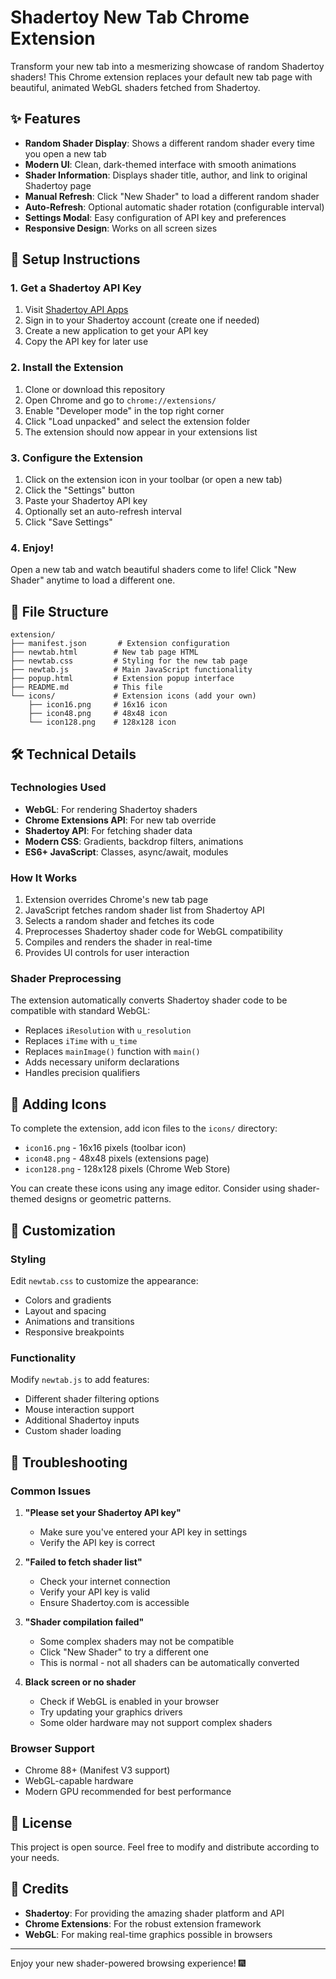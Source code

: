# Shadertoy New Tab Chrome Extension

Transform your new tab into a mesmerizing showcase of random Shadertoy shaders! This Chrome extension replaces your default new tab page with beautiful, animated WebGL shaders fetched from Shadertoy.

## ✨ Features

- **Random Shader Display**: Shows a different random shader every time you open a new tab
- **Modern UI**: Clean, dark-themed interface with smooth animations
- **Shader Information**: Displays shader title, author, and link to original Shadertoy page
- **Manual Refresh**: Click "New Shader" to load a different random shader
- **Auto-Refresh**: Optional automatic shader rotation (configurable interval)
- **Settings Modal**: Easy configuration of API key and preferences
- **Responsive Design**: Works on all screen sizes

## 🚀 Setup Instructions

### 1. Get a Shadertoy API Key

1. Visit [Shadertoy API Apps](https://www.shadertoy.com/myapps)
2. Sign in to your Shadertoy account (create one if needed)
3. Create a new application to get your API key
4. Copy the API key for later use

### 2. Install the Extension

1. Clone or download this repository
2. Open Chrome and go to `chrome://extensions/`
3. Enable "Developer mode" in the top right corner
4. Click "Load unpacked" and select the extension folder
5. The extension should now appear in your extensions list

### 3. Configure the Extension

1. Click on the extension icon in your toolbar (or open a new tab)
2. Click the "Settings" button
3. Paste your Shadertoy API key
4. Optionally set an auto-refresh interval
5. Click "Save Settings"

### 4. Enjoy!

Open a new tab and watch beautiful shaders come to life! Click "New Shader" anytime to load a different one.

## 📁 File Structure

```
extension/
├── manifest.json       # Extension configuration
├── newtab.html        # New tab page HTML
├── newtab.css         # Styling for the new tab page
├── newtab.js          # Main JavaScript functionality
├── popup.html         # Extension popup interface
├── README.md          # This file
└── icons/             # Extension icons (add your own)
    ├── icon16.png     # 16x16 icon
    ├── icon48.png     # 48x48 icon
    └── icon128.png    # 128x128 icon
```

## 🛠️ Technical Details

### Technologies Used
- **WebGL**: For rendering Shadertoy shaders
- **Chrome Extensions API**: For new tab override
- **Shadertoy API**: For fetching shader data
- **Modern CSS**: Gradients, backdrop filters, animations
- **ES6+ JavaScript**: Classes, async/await, modules

### How It Works
1. Extension overrides Chrome's new tab page
2. JavaScript fetches random shader list from Shadertoy API
3. Selects a random shader and fetches its code
4. Preprocesses Shadertoy shader code for WebGL compatibility
5. Compiles and renders the shader in real-time
6. Provides UI controls for user interaction

### Shader Preprocessing
The extension automatically converts Shadertoy shader code to be compatible with standard WebGL:
- Replaces `iResolution` with `u_resolution`
- Replaces `iTime` with `u_time`
- Replaces `mainImage()` function with `main()`
- Adds necessary uniform declarations
- Handles precision qualifiers

## 🎨 Adding Icons

To complete the extension, add icon files to the `icons/` directory:
- `icon16.png` - 16x16 pixels (toolbar icon)
- `icon48.png` - 48x48 pixels (extensions page)
- `icon128.png` - 128x128 pixels (Chrome Web Store)

You can create these icons using any image editor. Consider using shader-themed designs or geometric patterns.

## 🔧 Customization

### Styling
Edit `newtab.css` to customize the appearance:
- Colors and gradients
- Layout and spacing
- Animations and transitions
- Responsive breakpoints

### Functionality
Modify `newtab.js` to add features:
- Different shader filtering options
- Mouse interaction support
- Additional Shadertoy inputs
- Custom shader loading

## 🐛 Troubleshooting

### Common Issues

1. **"Please set your Shadertoy API key"**
   - Make sure you've entered your API key in settings
   - Verify the API key is correct

2. **"Failed to fetch shader list"**
   - Check your internet connection
   - Verify your API key is valid
   - Ensure Shadertoy.com is accessible

3. **"Shader compilation failed"**
   - Some complex shaders may not be compatible
   - Click "New Shader" to try a different one
   - This is normal - not all shaders can be automatically converted

4. **Black screen or no shader**
   - Check if WebGL is enabled in your browser
   - Try updating your graphics drivers
   - Some older hardware may not support complex shaders

### Browser Support
- Chrome 88+ (Manifest V3 support)
- WebGL-capable hardware
- Modern GPU recommended for best performance

## 📝 License

This project is open source. Feel free to modify and distribute according to your needs.

## 🙏 Credits

- **Shadertoy**: For providing the amazing shader platform and API
- **Chrome Extensions**: For the robust extension framework
- **WebGL**: For making real-time graphics possible in browsers

---

Enjoy your new shader-powered browsing experience! 🎆 